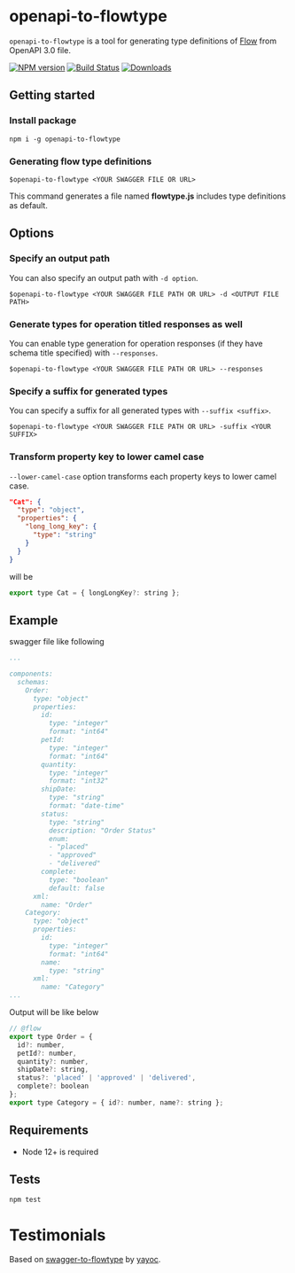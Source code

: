 # openapi-to-flowtype

`openapi-to-flowtype` is a tool for generating type definitions of [Flow](https://flow.org/) from OpenAPI 3.0 file.

[![NPM version][npm-image]][npm-url]
[![Build Status][travis-image]][travis-url]
[![Downloads][downloads-image]][downloads-url]

## Getting started

### Install package

`npm i -g openapi-to-flowtype`

### Generating flow type definitions

`$openapi-to-flowtype <YOUR SWAGGER FILE OR URL>`

This command generates a file named **flowtype.js** includes type definitions as default.  

## Options

### Specify an output path

You can also specify an output path with `-d option`.

`$openapi-to-flowtype <YOUR SWAGGER FILE PATH OR URL> -d <OUTPUT FILE PATH>`

### Generate types for operation titled responses as well

You can enable type generation for operation responses (if they have schema title specified) with `--responses`.

`$openapi-to-flowtype <YOUR SWAGGER FILE PATH OR URL> --responses`

### Specify a suffix for generated types

You can specify a suffix for all generated types with `--suffix <suffix>`.

`$openapi-to-flowtype <YOUR SWAGGER FILE PATH OR URL> -suffix <YOUR SUFFIX>`

### Transform property key to lower camel case

`--lower-camel-case` option transforms each property keys to lower camel case.

```json
"Cat": {
  "type": "object",
  "properties": {
    "long_long_key": {
      "type": "string"
    }
  }
}
```

will be

```js
export type Cat = { longLongKey?: string };
```

## Example

swagger file like following

```yaml
...

components:
  schemas:
    Order:
      type: "object"
      properties:
        id:
          type: "integer"
          format: "int64"
        petId:
          type: "integer"
          format: "int64"
        quantity:
          type: "integer"
          format: "int32"
        shipDate:
          type: "string"
          format: "date-time"
        status:
          type: "string"
          description: "Order Status"
          enum:
          - "placed"
          - "approved"
          - "delivered"
        complete:
          type: "boolean"
          default: false
      xml:
        name: "Order"
    Category:
      type: "object"
      properties:
        id:
          type: "integer"
          format: "int64"
        name:
          type: "string"
      xml:
        name: "Category"
...

```

Output will be like below

```js
// @flow
export type Order = {
  id?: number,
  petId?: number,
  quantity?: number,
  shipDate?: string,
  status?: 'placed' | 'approved' | 'delivered',
  complete?: boolean
};
export type Category = { id?: number, name?: string };

```

## Requirements
* Node 12+ is required

## Tests

`npm test`

# Testimonials
Based on [swagger-to-flowtype](https://github.com/yayoc/swagger-to-flowtype) by [yayoc](http://yayoc.com).

[npm-image]: https://img.shields.io/npm/v/openapi-to-flowtype.svg?style=flat-square
[npm-url]: https://npmjs.org/package/openapi-to-flowtype
[travis-image]: https://travis-ci.com/vlsergey/openapi-to-flowtype.svg?branch=master
[travis-url]: https://travis-ci.com/vlsergey/openapi-to-flowtype
[downloads-image]: http://img.shields.io/npm/dm/openapi-to-flowtype.svg?style=flat-square
[downloads-url]: https://npmjs.org/package/openapi-to-flowtype
